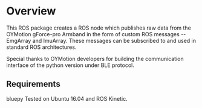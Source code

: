 # Overview
This ROS package creates a ROS node which publishes raw data from the OYMotion gForce-pro Armband in the form of custom ROS messages -- EmgArray and ImuArray.
These messages can be subscribed to and used in standard ROS architectures.

Special thanks to OYMotion developers for building the communication interface of the python version under BLE protocol.

## Requirements
bluepy
Tested on Ubuntu 16.04 and ROS Kinetic.

